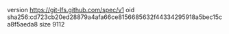 version https://git-lfs.github.com/spec/v1
oid sha256:cd723cb20ed28879a4afa66ce8156685632f44334295918a5bec15ca8f5aeda8
size 9112
